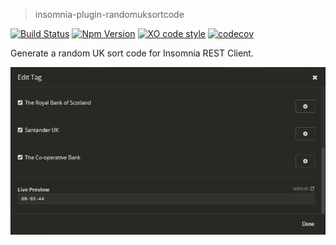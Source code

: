 > insomnia-plugin-randomuksortcode

[![Build Status](https://travis-ci.org/SavageCore/insomnia-plugin-randomuksortcode.svg?branch=master)](https://travis-ci.org/SavageCore/insomnia-plugin-randomuksortcode) [![Npm Version](https://img.shields.io/npm/v/insomnia-plugin-randomuksortcode.svg)](https://www.npmjs.com/package/insomnia-plugin-randomuksortcode) [![XO code style](https://img.shields.io/badge/code_style-XO-5ed9c7.svg)](https://github.com/sindresorhus/xo) 
[![codecov](https://codecov.io/gh/SavageCore/insomnia-plugin-randomuksortcode/branch/master/graph/badge.svg)](https://codecov.io/gh/SavageCore/insomnia-plugin-randomuksortcode)



Generate a random UK sort code for Insomnia REST Client.

![Screenshot](https://raw.githubusercontent.com/SavageCore/insomnia-plugin-randomuksortcode/master/readme-ss.png)
